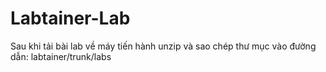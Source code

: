 # Labtainer-Lab
Sau khi tải bài lab về máy tiến hành unzip và sao chép thư mục vào đường dẫn:
labtainer/trunk/labs
